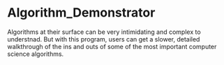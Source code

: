 # Algorithm_Demonstrator

Algorithms at their surface can be very intimidating and complex to understnad.
But with this program, users can get a slower, detailed walkthrough of the ins
and outs of some of the most important computer science algorithms.
